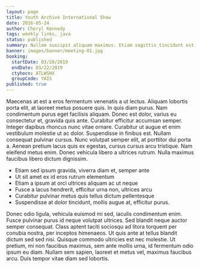 ```yaml
---
layout: page
title: Youth Archive International Show
date: 2016-05-24
author: Cheryl Kennedy
tags: weekly links, java
status: published
summary: Nullam suscipit aliquam maximus. Etiam sagittis tincidunt est eu.
banner: images/banner/meeting-01.jpg
booking:
  startDate: 03/20/2019
  endDate: 03/22/2019
  ctyhocn: ATLWSHX
  groupCode: YAIS
published: true
---
```

Maecenas at est a eros fermentum venenatis a ut lectus. Aliquam lobortis porta elit, at laoreet metus posuere quis. In quis diam purus. Nam condimentum purus eget facilisis aliquam. Donec est dolor, varius eu consectetur et, gravida quis ante. Curabitur efficitur accumsan semper. Integer dapibus rhoncus nunc vitae ornare. Curabitur ut augue et enim vestibulum molestie ut ac dolor. Suspendisse in finibus est. Nullam consequat pulvinar cursus. Nunc volutpat semper elit, at porttitor dui porta a. Aenean pretium lacus quis ex egestas, cursus cursus arcu tristique. Nam eleifend metus enim. Donec vehicula libero a ultrices rutrum. Nulla maximus faucibus libero dictum dignissim.

* Etiam sed ipsum gravida, viverra diam et, semper ante
* Ut sit amet ex id eros rutrum elementum
* Etiam a ipsum at orci ultrices aliquam ac ut neque
* Fusce a lacus hendrerit, efficitur urna non, ultrices arcu
* Curabitur pulvinar metus quis tellus dictum pellentesque
* Suspendisse at dolor tincidunt, mollis augue at, efficitur purus.

Donec odio ligula, vehicula euismod mi sed, iaculis condimentum enim. Fusce pulvinar purus id neque volutpat ultrices. Sed blandit neque auctor semper consequat. Class aptent taciti sociosqu ad litora torquent per conubia nostra, per inceptos himenaeos. Ut quis ante at tellus blandit dictum sed sed nisi. Quisque commodo ultricies est nec molestie. Ut pretium, mi non faucibus maximus, sem ante mollis urna, id fermentum odio ipsum eu diam. Nullam sem sapien, laoreet et metus vel, maximus faucibus arcu. Duis tempor vitae diam sed lobortis.
